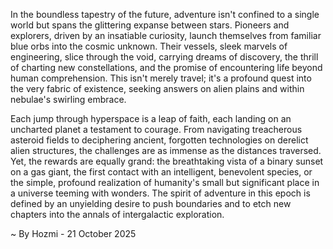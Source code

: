 
In the boundless tapestry of the future, adventure isn't confined to a single world but spans the glittering expanse between stars. Pioneers and explorers, driven by an insatiable curiosity, launch themselves from familiar blue orbs into the cosmic unknown. Their vessels, sleek marvels of engineering, slice through the void, carrying dreams of discovery, the thrill of charting new constellations, and the promise of encountering life beyond human comprehension. This isn't merely travel; it's a profound quest into the very fabric of existence, seeking answers on alien plains and within nebulae's swirling embrace.

Each jump through hyperspace is a leap of faith, each landing on an uncharted planet a testament to courage. From navigating treacherous asteroid fields to deciphering ancient, forgotten technologies on derelict alien structures, the challenges are as immense as the distances traversed. Yet, the rewards are equally grand: the breathtaking vista of a binary sunset on a gas giant, the first contact with an intelligent, benevolent species, or the simple, profound realization of humanity's small but significant place in a universe teeming with wonders. The spirit of adventure in this epoch is defined by an unyielding desire to push boundaries and to etch new chapters into the annals of intergalactic exploration.

~ By Hozmi - 21 October 2025

